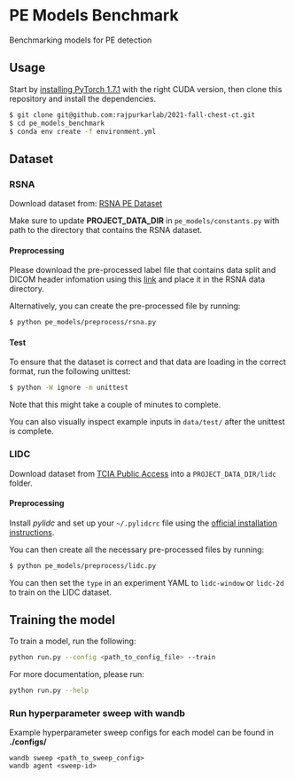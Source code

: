 # PE Models Benchmark 
Benchmarking models for PE detection 

## Usage

Start by [installing PyTorch 1.7.1](https://pytorch.org/get-started/locally/)
with the right CUDA version, then clone this repository and install the
dependencies.  

```bash
$ git clone git@github.com:rajpurkarlab/2021-fall-chest-ct.git
$ cd pe_models_benchmark 
$ conda env create -f environment.yml
```

## Dataset 

### RSNA

Download dataset from: [RSNA PE Dataset](https://www.kaggle.com/c/rsna-str-pulmonary-embolism-detection)

Make sure to update **PROJECT_DATA_DIR** in `pe_models/constants.py` with path to the directory that contains the RSNA dataset.

#### Preprocessing

Please download the pre-processed label file that contains data split and DICOM header infomation using this [link](https://stanfordmedicine.box.com/s/nlatp1dgg47qry1g7hhr0n87mlavj887) and place it in the RSNA data directory. 

Alternatively, you can create the pre-processed file by running:
```bash
$ python pe_models/preprocess/rsna.py
```

#### Test 
To ensure that the dataset is correct and that data are loading in the correct format, run the following unittest: 

```bash
$ python -W ignore -m unittest
```

Note that this might take a couple of minutes to complete. 

You can also visually inspect example inputs in `data/test/` after the unittest is complete. 

### LIDC

Download dataset from [TCIA Public Access](https://wiki.cancerimagingarchive.net/display/Public/LIDC-IDRI) into a `PROJECT_DATA_DIR/lidc` folder.

#### Preprocessing

Install *pylidc* and set up your `~/.pylidcrc` file using the [official installation instructions](https://pylidc.github.io/install.html).

You can then create all the necessary pre-processed files by running:

```bash
$ python pe_models/preprocess/lidc.py
```

You can then set the `type` in an experiment YAML to `lidc-window` or `lidc-2d` to train on the LIDC dataset.

## Training the model

To train a model, run the following: 

```bash
python run.py --config <path_to_config_file> --train
```

For more documentation, please run: 

```bash 
python run.py --help
```

### Run hyperparameter sweep with wandb

Example hyperparameter sweep configs for each model can be found in **./configs/**

```
wandb sweep <path_to_sweep_config>
wandb agent <sweep-id>
```
